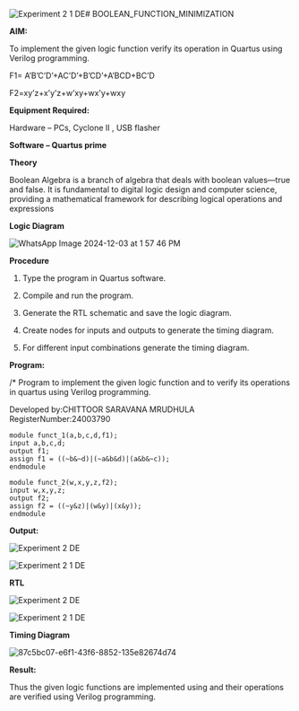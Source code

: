 ![Experiment 2 1  DE](https://github.com/user-attachments/assets/2c7c1672-793f-4d57-b1a2-f55cd4e7a0df)# BOOLEAN_FUNCTION_MINIMIZATION

**AIM:**

To implement the given logic function verify its operation in Quartus using Verilog programming.

F1= A’B’C’D’+AC’D’+B’CD’+A’BCD+BC’D 

F2=xy’z+x’y’z+w’xy+wx’y+wxy

**Equipment Required:**

Hardware – PCs, Cyclone II , USB flasher

**Software – Quartus prime**

**Theory**

Boolean Algebra is a branch of algebra that deals with boolean values—true and false. It is fundamental to digital logic design and computer science, providing a mathematical framework for describing logical operations and expressions


**Logic Diagram**

![WhatsApp Image 2024-12-03 at 1 57 46 PM](https://github.com/user-attachments/assets/76112939-14d0-4894-80ed-4e5d497cf63d)


**Procedure**

1.	Type the program in Quartus software.

2.	Compile and run the program.

3.	Generate the RTL schematic and save the logic diagram.

4.	Create nodes for inputs and outputs to generate the timing diagram.

5.	For different input combinations generate the timing diagram.


**Program:**

/* Program to implement the given logic function and to verify its operations in quartus using Verilog programming. 

Developed by:CHITTOOR SARAVANA MRUDHULA                                         RegisterNumber:24003790

```
module funct_1(a,b,c,d,f1);
input a,b,c,d;
output f1;
assign f1 = ((~b&~d)|(~a&b&d)|(a&b&~c));
endmodule
```

```
module funct_2(w,x,y,z,f2);
input w,x,y,z;
output f2;
assign f2 = ((~y&z)|(w&y)|(x&y));
endmodule
```


**Output:**

![Experiment 2     DE](https://github.com/user-attachments/assets/48c5d253-fb8c-4ce6-a7ac-cfcc829b67a9)

![Experiment 2 1  DE](https://github.com/user-attachments/assets/300c6f6a-2860-424c-ac17-fa277a902e4b)



**RTL**

![Experiment 2    DE](https://github.com/user-attachments/assets/08049f27-a8d4-40ae-96da-f2bfe62b6285)


![Experiment 2 1    DE](https://github.com/user-attachments/assets/24a56b75-cc56-4866-a6a6-2f2a1d64aae3)


**Timing Diagram**

![87c5bc07-e6f1-43f6-8852-135e82674d74](https://github.com/user-attachments/assets/41ff91fa-9fc7-49af-8ca1-fe352a882119)


**Result:**

Thus the given logic functions are implemented using and their operations are verified using Verilog programming.

